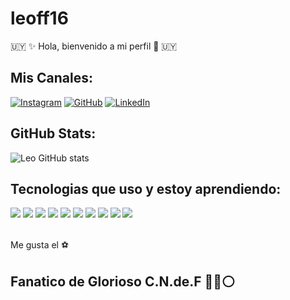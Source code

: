 # leoff16
🇺🇾 ✨ Hola, bienvenido a mi perfil 👋 🇺🇾

## Mis Canales:
[![Instagram](https://img.shields.io/badge/Instagram-E4405F?style=for-the-badge&logo=instagram&logoColor=white)](https://instagram.com/leolivera16?igshid=ZDdkNTZiNTM=)
[![GitHub](https://img.shields.io/badge/GitHub-100000?style=for-the-badge&logo=github&logoColor=white)](https://github.com/leoff16)
[![LinkedIn](https://img.shields.io/badge/LinkedIn-0077B5?style=for-the-badge&logo=linkedin&logoColor=white)](https://www.linkedin.com/in/leonardo-olivera-7049a990/)

## GitHub Stats:
![Leo GitHub stats](https://github-readme-stats.vercel.app/api?username=leoff16&show_icons=true&theme=dracula&count_private=true)




## Tecnologias que uso y estoy aprendiendo:

<div style="display: inline_block">
    <img src="https://img.shields.io/badge/HTML5-E34F26?style=for-the-badge&logo=html5&logoColor=white"/> 
    <img src="https://img.shields.io/badge/CSS3-1572B6?style=for-the-badge&logo=css3&logoColor=white"/> 
    <img src="https://img.shields.io/badge/JavaScript-F7DF1E?style=for-the-badge&logo=javascript&logoColor=black"/> 
    <img src="https://img.shields.io/badge/Python-FFD43B?style=for-the-badge&logo=python&logoColor=blue"/> 
    <img src="https://img.shields.io/badge/Flask-000000?style=for-the-badge&logo=flask&logoColor=white"/> 
    <img src="https://img.shields.io/badge/fastapi-109989?style=for-the-badge&logo=FASTAPI&logoColor=white"/> 
    <img src="https://img.shields.io/badge/Selenium-43B02A?style=for-the-badge&logo=Selenium&logoColor=white"/> 
    <img src="https://img.shields.io/badge/Requests-FFD43B?style=for-the-badge&logo=python&logoColor=blue"/> 
    <img src="https://img.shields.io/badge/MySQL-00000F?style=for-the-badge&logo=mysql&logoColor=white"/> 
    <img src="https://img.shields.io/badge/Django-092E20?style=for-the-badge&logo=django&logoColor=white"/>
</div><br/>


Me gusta el ⚽

## Fanatico de  Glorioso **C.N.de.F** 🔴🔵⚪